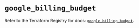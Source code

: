 # `google_billing_budget`

Refer to the Terraform Registry for docs: [`google_billing_budget`](https://registry.terraform.io/providers/hashicorp/google/5.11.0/docs/resources/billing_budget).

